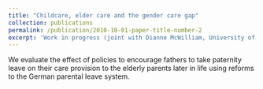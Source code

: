 ```yaml
---
title: "Childcare, elder care and the gender care gap"
collection: publications
permalink: /publication/2010-10-01-paper-title-number-2
excerpt: 'Work in progress (joint with Dianne McWilliam, University of Michigan)'
---
```


We evaluate the effect of policies to encourage fathers to take paternity leave on their care provision to the elderly parents later in life using reforms to the German parental leave system. 


